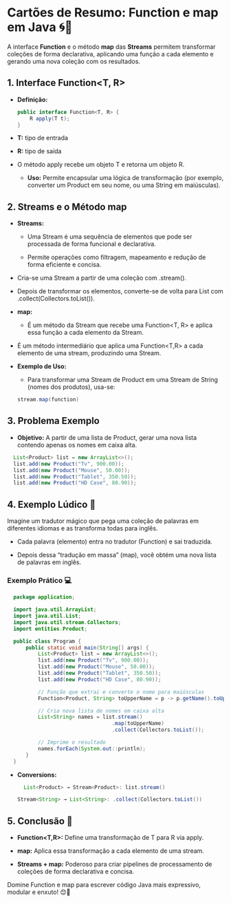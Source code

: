 # Cartões de Resumo: Function e map em Java 🌀🔄

  A interface **Function** e o método **map** das **Streams** permitem transformar coleções de forma declarativa, aplicando uma função a cada elemento e gerando uma nova coleção com os resultados.


## 1. Interface Function<T, R>


  - **Definição:**  


    ```java
    public interface Function<T, R> {
        R apply(T t);
    }
    ```


  - **T:** tipo de entrada


  - **R:** tipo de saída



  - O método apply recebe um objeto T e retorna um objeto R.


    - **Uso:** Permite encapsular uma lógica de transformação (por exemplo, converter um Product em seu nome, ou uma String em maiúsculas).


## 2. Streams e o Método map

  - **Streams:**

    - Uma Stream é uma sequência de elementos que pode ser processada de forma funcional e declarativa.


    - Permite operações como filtragem, mapeamento e redução de forma eficiente e concisa.


  - Cria-se uma Stream a partir de uma coleção com .stream().


  - Depois de transformar os elementos, converte-se de volta para List com .collect(Collectors.toList()).


  - **map:**
  
    - É um método da Stream que recebe uma Function<T, R> e aplica essa função a cada elemento da Stream.


  - É um método intermediário que aplica uma Function<T,R> a cada elemento de uma stream, produzindo uma Stream<R>.


  - **Exemplo de Uso:**

    - Para transformar uma Stream de Product em uma Stream de String (nomes dos produtos), usa-se:


    ```java
    stream.map(function)
    ```


## 3. Problema Exemplo

  - **Objetivo:** A partir de uma lista de Product, gerar uma nova lista contendo apenas os nomes em caixa alta.


  ```java
    List<Product> list = new ArrayList<>();
    list.add(new Product("Tv", 900.00));
    list.add(new Product("Mouse", 50.00));
    list.add(new Product("Tablet", 350.50));
    list.add(new Product("HD Case", 80.90));
  ```


## 4. Exemplo Lúdico 🎲

  Imagine um tradutor mágico que pega uma coleção de palavras em diferentes idiomas e as transforma todas para inglês.


  - Cada palavra (elemento) entra no tradutor (Function) e sai traduzida.


  - Depois dessa “tradução em massa” (map), você obtém uma nova lista de palavras em inglês.


### Exemplo Prático 💻

  ```java
    package application;

    import java.util.ArrayList;
    import java.util.List;
    import java.util.stream.Collectors;
    import entities.Product;

    public class Program {
        public static void main(String[] args) {
            List<Product> list = new ArrayList<>();
            list.add(new Product("Tv", 900.00));
            list.add(new Product("Mouse", 50.00));
            list.add(new Product("Tablet", 350.50));
            list.add(new Product("HD Case", 80.90));

            // Função que extrai e converte o nome para maiúsculas
            Function<Product, String> toUpperName = p -> p.getName().toUpperCase();

            // Cria nova lista de nomes em caixa alta
            List<String> names = list.stream()
                                    .map(toUpperName)
                                    .collect(Collectors.toList());

            // Imprime o resultado
            names.forEach(System.out::println);
        }
    }
  ```


  - **Conversions:**


    ```java
      List<Product> → Stream<Product>: list.stream()
    ```


    ```java
    Stream<String> → List<String>: .collect(Collectors.toList())
    ```



## 5. Conclusão 🏁

  - **Function<T,R>:** Define uma transformação de T para R via apply.


  - **map:** Aplica essa transformação a cada elemento de uma stream.


  - **Streams + map:** Poderoso para criar pipelines de processamento de coleções de forma declarativa e concisa.


Domine Function e map para escrever código Java mais expressivo, modular e enxuto! 😊🚀